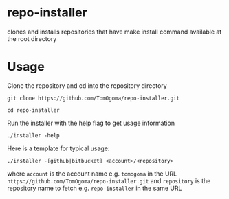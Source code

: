 # repo-installer
clones and installs repositories that have make install command available at the root directory

# Usage

Clone the repository and cd into the repository directory

`git clone https://github.com/TomOgoma/repo-installer.git`

`cd repo-installer`

Run the installer with the help flag to get usage information

`./installer -help`

Here is a template for typical usage:

`./installer -[github|bitbucket] <account>/<repository>`

where `account` is the account name e.g. `tomogoma` in the URL
`https://github.com/TomOgoma/repo-installer.git` and `repository`
is the repository name to fetch e.g. `repo-installer` in the same URL
